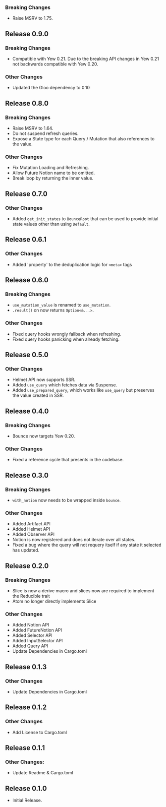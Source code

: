 ### Breaking Changes

- Raise MSRV to 1.75.

## Release 0.9.0

### Breaking Changes

- Compatible with Yew 0.21. Due to the breaking API changes in Yew 0.21 not backwards compatible with Yew 0.20.

### Other Changes

- Updated the Gloo dependency to 0.10

## Release 0.8.0

### Breaking Changes

- Raise MSRV to 1.64.
- Do not suspend refresh queries.
- Expose a State type for each Query / Mutation that also references to the value.

### Other Changes

- Fix Mutation Loading and Refreshing.
- Allow Future Notion name to be omitted.
- Break loop by returning the inner value.

## Release 0.7.0

### Other Changes

- Added `get_init_states` to `BounceRoot` that can be used to provide initial state values other than using `Default`.

## Release 0.6.1

### Other Changes

- Added 'property' to the deduplication logic for `<meta>` tags

## Release 0.6.0

### Breaking Changes

- `use_mutation_value` is renamed to `use_mutation`.
- `.result()` on now returns `Option<&...>`.

### Other Changes

- Fixed query hooks wrongly fallback when refreshing.
- Fixed query hooks panicking when already fetching.

## Release 0.5.0

### Other Changes

- Helmet API now supports SSR.
- Added `use_query` which fetches data via Suspense.
- Added `use_prepared_query`, which works like `use_query` but preserves the value created in SSR.

## Release 0.4.0

### Breaking Changes

- Bounce now targets Yew 0.20.

### Other Changes

- Fixed a reference cycle that presents in the codebase.

## Release 0.3.0

### Breaking Changes

- `with_notion` now needs to be wrapped inside `bounce`.

### Other Changes

- Added Artifact API
- Added Helmet API
- Added Observer API
- Notion is now registered and does not iterate over all states.
- Fixed a bug where the query will not requery itself if any state it
  selected has updated.

## Release 0.2.0

### Breaking Changes

- Slice is now a derive macro and slices now are required to implement the Reducible trait
- Atom no longer directly implements Slice

### Other Changes

- Added Notion API
- Added FutureNotion API
- Added Selector API
- Added InputSelector API
- Added Query API
- Update Dependencies in Cargo.toml

## Release 0.1.3

### Other Changes

- Update Dependencies in Cargo.toml

## Release 0.1.2

### Other Changes

- Add License to Cargo.toml

## Release 0.1.1

### Other Changes:

- Update Readme & Cargo.toml

## Release 0.1.0

- Initial Release.
